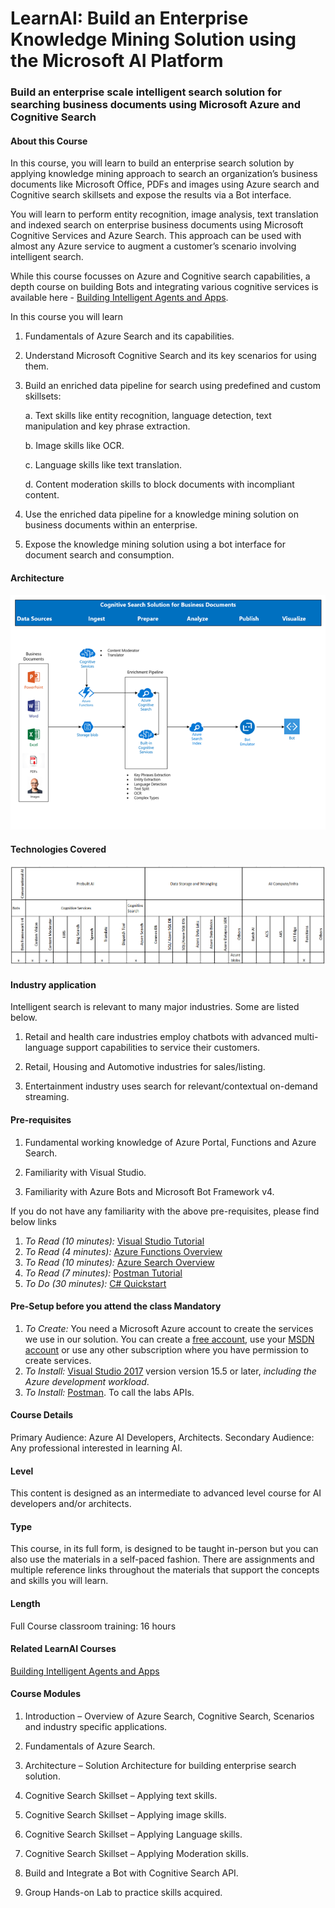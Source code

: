 # LearnAI: Build an Enterprise Knowledge Mining Solution using the Microsoft AI Platform
### Build an enterprise scale intelligent search solution for searching business documents using Microsoft Azure and Cognitive Search

#### About this Course
In this course, you will learn to build an enterprise search solution by applying knowledge mining approach to search an organization’s business documents like Microsoft Office, PDFs and images using Azure search and Cognitive search skillsets and expose the results via a Bot interface.

You will learn to perform entity recognition, image analysis, text translation and indexed search on enterprise business documents using Microsoft Cognitive Services and Azure Search. This approach can be used with almost any Azure service to augment a customer’s scenario involving intelligent search. 

While this course focusses on Azure and Cognitive search capabilities, a depth course on building Bots and integrating various cognitive services is available here - [Building Intelligent Agents and Apps](https://azure.github.io/LearnAI-Bootcamp/emergingaidev_bootcamp).

In this course you will learn

1. Fundamentals of Azure Search and its capabilities.

1. Understand Microsoft Cognitive Search and its key scenarios for using them.

1. Build an enriched data pipeline for search using predefined and custom skillsets:

    a. Text skills like entity recognition, language detection, text manipulation and key phrase extraction.
    
    b. Image skills like OCR.
    
    c. Language skills like text translation.
    
    d. Content moderation skills to block documents with incompliant content.
    
1. Use the enriched data pipeline for a knowledge mining solution on business documents within an enterprise.

1. Expose the knowledge mining solution using a bot interface for document search and consumption.


#### Architecture
![Architecture](./media/KMArchitecture.png)

#### Technologies Covered
![Technology](./media/KMTechnologyMap.png)

#### Industry application

Intelligent search is relevant to many major industries. Some are listed below.

1.	Retail and health care industries employ chatbots with advanced multi-language support capabilities to service their customers.

2.	Retail, Housing and Automotive industries for sales/listing.

3.	Entertainment industry uses search for relevant/contextual on-demand streaming.

#### Pre-requisites

1.	Fundamental working knowledge of Azure Portal, Functions and Azure Search.

2.	Familiarity with Visual Studio.

3.	Familiarity with Azure Bots and Microsoft Bot Framework v4.

If you do not have any familiarity with the above pre-requisites, please find below links
1. *To Read (10 minutes):* [Visual Studio Tutorial](https://docs.microsoft.com/en-us/visualstudio/ide/visual-studio-ide)
1. *To Read (4 minutes):* [Azure Functions Overview](https://docs.microsoft.com/en-us/azure/azure-functions/functions-overview)  
1. *To Read (10 minutes):* [Azure Search Overview](https://docs.microsoft.com/en-us/azure/search/search-what-is-azure-search) 
1. *To Read (7 minutes):* [Postman Tutorial](https://docs.microsoft.com/en-us/azure/search/search-fiddler) 
1. *To Do (30 minutes):* [C# Quickstart](https://docs.microsoft.com/en-us/dotnet/csharp/quick-starts/) 

#### Pre-Setup before you attend the class Mandatory
1. *To Create:* You need a Microsoft Azure account to create the services we use in our solution. You can create a [free account](https://azure.microsoft.com/en-us/free/), use your [MSDN account](https://azure.microsoft.com/en-us/pricing/member-offers/credit-for-visual-studio-subscribers/) or use any other subscription where you have permission to create services.
1. *To Install:* [Visual Studio 2017](https://www.visualstudio.com/vs/) version version 15.5 or later, *including the Azure development workload*.
1. *To Install:* [Postman](https://www.getpostman.com/). To call the labs APIs.

#### Course Details

Primary Audience: Azure AI Developers, Architects.
Secondary Audience:  Any professional interested in learning AI.

#### Level

This content is designed as an intermediate to advanced level course for AI developers and/or architects.

#### Type
This course, in its full form, is designed to be taught in-person but you can also use the materials in a self-paced fashion. There are assignments and multiple reference links throughout the materials that support the concepts and skills you will learn.

#### Length

Full Course classroom training:  16 hours

#### Related LearnAI Courses

[Building Intelligent Agents and Apps](https://azure.github.io/LearnAI-Bootcamp/emergingaidev_bootcamp)

#### Course Modules

1.	Introduction – Overview of Azure Search, Cognitive Search, Scenarios and industry specific applications.

2.	Fundamentals of Azure Search.

3.	Architecture – Solution Architecture for building enterprise search solution.

4.	Cognitive Search Skillset – Applying text skills.

5.	Cognitive Search Skillset – Applying image skills.

6.	Cognitive Search Skillset – Applying Language skills.

7.	Cognitive Search Skillset – Applying Moderation skills.

8.	Build and Integrate a Bot with Cognitive Search API.

9.	Group Hands-on Lab to practice skills acquired.


